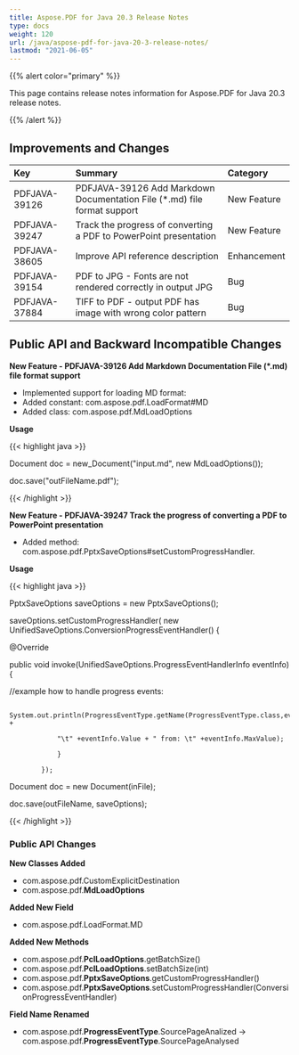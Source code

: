 ```yaml
---
title: Aspose.PDF for Java 20.3 Release Notes
type: docs
weight: 120
url: /java/aspose-pdf-for-java-20-3-release-notes/
lastmod: "2021-06-05"
---
```


{{% alert color="primary" %}}

This page contains release notes information for Aspose.PDF for Java 20.3 release notes.

{{% /alert %}}
## **Improvements and Changes**

|**Key**|**Summary**|**Category**|
| :- | :- | :- |
|PDFJAVA-39126|PDFJAVA-39126 Add Markdown Documentation File (*.md) file format support|New Feature|
|PDFJAVA-39247|Track the progress of converting a PDF to PowerPoint presentation|New Feature|
|PDFJAVA-38605|Improve API reference description|Enhancement|
|PDFJAVA-39154|PDF to JPG - Fonts are not rendered correctly in output JPG|Bug|
|PDFJAVA-37884|TIFF to PDF - output PDF has image with wrong color pattern|Bug|
## **Public API and Backward Incompatible Changes**
**New Feature - PDFJAVA-39126 Add Markdown Documentation File (*.md) file format support**

- Implemented support for loading MD format:
- Added constant: com.aspose.pdf.LoadFormat#MD
- Added class: com.aspose.pdf.MdLoadOptions

**Usage**

{{< highlight java >}}

 Document doc = new_Document("input.md", new MdLoadOptions());

doc.save("outFileName.pdf");

{{< /highlight >}}

**New Feature - PDFJAVA-39247 Track the progress of converting a PDF to PowerPoint presentation**

- Added method: com.aspose.pdf.PptxSaveOptions#setCustomProgressHandler.

**Usage**

{{< highlight java >}}

 PptxSaveOptions saveOptions = new PptxSaveOptions();

saveOptions.setCustomProgressHandler( new UnifiedSaveOptions.ConversionProgressEventHandler() {

@Override

public void invoke(UnifiedSaveOptions.ProgressEventHandlerInfo eventInfo) {

//example how to handle progress events:

                    System.out.println(ProgressEventType.getName(ProgressEventType.class,eventInfo.EventType) +

                "\t" +eventInfo.Value + " from: \t" +eventInfo.MaxValue);

                }

            });

Document doc = new Document(inFile);

doc.save(outFileName, saveOptions);

{{< /highlight >}}
### **Public API Changes**
**New Classes Added**

- com.aspose.pdf.CustomExplicitDestination
- com.aspose.pdf.**MdLoadOptions**

**Added New Field**

- com.aspose.pdf.LoadFormat.MD

**Added New Methods**

- com.aspose.pdf.**PclLoadOptions**.getBatchSize()
- com.aspose.pdf.**PclLoadOptions**.setBatchSize(int)
- com.aspose.pdf.**PptxSaveOptions**.getCustomProgressHandler()
- com.aspose.pdf.**PptxSaveOptions**.setCustomProgressHandler(ConversionProgressEventHandler)

**Field Name Renamed**

- com.aspose.pdf.**ProgressEventType**.SourcePageAnalized -> com.aspose.pdf.**ProgressEventType**.SourcePageAnalysed
